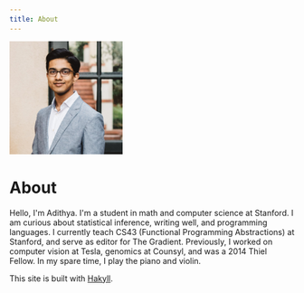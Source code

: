 ```yaml
---
title: About
---
```


<p><span class="marginnote"><img src="images/adithya_photo.jpg" alt="Adithya C. Ganesh"width="200px"></span></p>

<h1>About</h1>

<p>Hello, I'm Adithya.  I'm a student in math and computer science at Stanford.  I am curious about statistical inference, writing well, and programming languages.  I currently teach CS43 (Functional Programming Abstractions) at Stanford, and serve as editor for The Gradient.  Previously, I worked on computer vision at Tesla, genomics at Counsyl, and was a 2014 Thiel Fellow. In my spare time, I play the piano and violin.</p>

This site is built with [Hakyll](https://jaspervdj.be/hakyll/).
